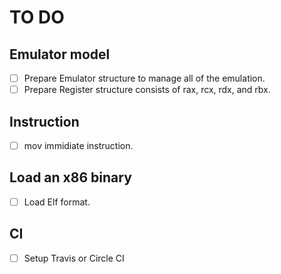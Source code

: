 # TO DO

## Emulator model

- [ ] Prepare Emulator structure to manage all of the emulation.
- [ ] Prepare Register structure consists of rax, rcx, rdx, and rbx.

## Instruction

- [ ] mov immidiate instruction.

## Load an x86 binary

- [ ] Load Elf format.

## CI

- [ ] Setup Travis or Circle CI
